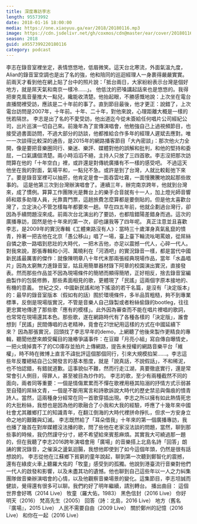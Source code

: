 ```yaml
---
title: 深度專訪李志
length: 95573992
date: 2018-01-16 18:00:00
media: https://one.xiaoyuu.ga/ear/2018/20180116.mp3
image: https://cdn.jsdelivr.net/gh/coxmos/cdn@master/ear/cover/20180116.jpeg
season: 2018
guid: a9557399220180116
category: podcast
---
```


李志在錄音室裡坐定，表情悠悠地，低眉微笑。這天台北寒流，外面氣溫九度，Alian的錄音室空調也是出了名的強，他和陪同的巡迴經理人一身裹得嚴嚴實實。前兩天才看到他在網上貼了台中的照片說：「抵台兩日，大家紛紛表示台灣是個好地方，就是屌天氣和南京一樣冷……」。
他低沈的菸嗓講起話來也是悠悠的。我得把麥克風音量推大一點兒，纔能收清楚。他抬起眼，不勝感慨地說：上次坐在電台直播間裡受訪，應該是二十年前的事了。直到節目最後，他才更正：說錯了，上次電台訪問是2007年，十年前。十年、二十年，對他來說，心理距離大概是一樣的恍若隔世。
李志是出了名的不愛受訪，他出道迄今從未簽給任何唱片公司經紀公司，出片巡演一切自己來。前幾年為了宣傳演唱會，他勉強自己上過視頻節目，也接受過書面訪問，不過大部分的訪談，他都推給合作多年的經理人遲斌去應對。唯一一次談得比較深的通告，是2015年的網路播客節目「大內密談」：那次他火力全開，像是要把音樂圈同行、樂迷、樂評、媒體對他的誤解和批判，和他的堅持和委屈，一口氣講個清楚。兩小時滔滔不絕，主持人只放了三四首歌。李志沒把那次訪問算在他的「十年空白」裡，或許還是對傳統廣播有不一樣的感受吧。
不過這天他坐在我的對面，氣場平和，一點兒不急。或許是到了台灣，人就比較鬆弛下來了。要是錄音室裡可以抽菸，他肯定是會一面吞雲吐霧，一面慢騰騰地說起那些故事的。
這是他第三次到台灣辦演唱會了。連續三年，辦完南京跨年，他就到台灣來，成了慣例。算算工作團隊光是舞台上的樂手合音就有十一人，加上燈光師音響師和眾多助理人員，光靠賣門票，這趟旅費怎麼算都是要倒貼的。但是他太喜歡台灣了，立定決心不管怎樣每年都要來一趟。早在四五年前，他就企劃過台灣行，卻因為手續問題沒來成。前兩次台北演出約了要訪，也都陰錯陽差錯身而過。這次的廣播專訪，固然是他十年來的第一次，卻也讓我等了四年呢。
真正注意並且喜歡李志，是2009年的實況專輯《工體東路沒有人》：當時三十歲渾身真氣亂竄的憤青，拎著一把吉他在北京「愚公移山」唱了一場，臺上臺下輪流吆喝罵娘，從屌絲自憐之歌一路唱到悲壯的大時代，一把木吉他，亦足以震撼一代人，心碎一代人。對我來說，那張專輯和小河、萬曉利在「河酒吧」的實況錄音一樣，都是當代中國新民謠最厲害的傑作：就像陳明章八十年代末那兩張經典現場作品，當年「水晶唱片」因為太窮無力進錄音室，姑且用簡單器材錄下阿章的校園演出實況，直接發表。然而那些作品並不因為現場條件的簡陋而顯得簡陋，正好相反，捨去錄音室編曲製作的包裝修飾，那些素面相見的歌，更體現了「民謠」這兩個字原本接地的、有機的意義。
世紀之交，中國新民謠和地下搖滾的若干名篇，是沒有「決定版本」的：最早的錄音室版本（假如有的話）囿於環境條件，多半品質粗糙，夠不到專業標準，反倒是現場版實況，不管是音樂人自己錄製或者粉絲偷錄的bootleg，往往更忠實地傳達了那些歌「應有的模樣」。此外因為審查而不能在唱片裡唱的歌詞，也常常在現場還其本色。那些歌，遂在網路時代有了各種各樣的「決定版」，誰會想到「民謠」民間傳唱的古老精神，竟會在21世紀用這樣的方式在中國延續下來？
因為那張實況，回頭找了李志早年的demo，上網聽了他後來製作更精良的專輯，聽聞他歷來頗受矚目的幾樁爭議事件：在豆瓣「月亮小組」寫自傳自曝情史，一把火燒掉賣不了的CD庫存並拍片上傳網路，提告未授權的網路音樂平台「維權」，時不時在微博上直言不諱批評這個那個同行，引來大規模掐架……。李志這些年反覆總結自己公開發言的基本態度，就是「說真話，不說假話」，不和稀泥，也不怕認錯，有錯就道歉。這事貌似不難，然而行走江湖，真要徹底實行，還是常常會引人側目，得罪人，甚至被目為炒作的。
李志的歌，至少有兩種截然不同的面向，兩者同等重要：一個是情傷累累而不憚在歌裡用極其陷溺的抒情方式示弱甚至自殘的屌絲文青，一個是不斷用寓言和詩歌訴說大時代的歷史禁忌與傷痕的憤青詩人。當然，這兩種身分經常在同一首歌穿插出現。李志之所以擁有如此熱情死忠的大批粉絲，我想也是因為他的歌融合了小我和大我的經驗，呼應了十幾年來中國社會尤其離鄉打工的知識青年，在翻江倒海的大時代裡拼命掙扎，但求一方安身立命之地的艱難與幻滅。
李志既然給了「耳朵借我」十年來的第一個廣播專訪，我也播了幾首在對岸媒體沒法播的歌，問了些他在老家沒法談的問題，當然，聊到那些事的時候，我仍然謹守分寸，總不希望給來賓惹麻煩。其實我大可繞過那一題的，但在我聽了李志2016跨年演唱會用「廣場」的音樂搭上北島名詩「回答」朗誦的實況錄音，之催淚之盪氣迴腸，我想他即使到了如今這個年頭，仍然是很有話想說的。
李志從他在江蘇鄉下貧窮的童年說起，聊到第一次聽到鄭智化的震撼，還有在綠皮火車上聽羅大佑的「牧童」感受到的孤獨。他說到港臺流行音樂對他們一代人的啟發和影響，以及未盡其功的遺憾。他也聊到自己這些年以一人之力糾集團隊做音樂辦演唱會的心情，以及他觀察音樂場景的變化。這集節目，李志坦誠而健談，覺得還有很多可以聊。我們約好了明年繼續，請別轉台。
播出曲目：
這個世界會好嗎（2014 Live）
牧童（羅大佑，1983）
黑色信封（2016 Live）
你好明天（2016）
梵高先生（2005）
回答（詩：北島，2016 Live）
地方（舊名『廣場』，2015 Live）
人民不需要自由（2009 Live）
關於鄭州的記憶（2016 Live）
和你在一起（2016 Live）

